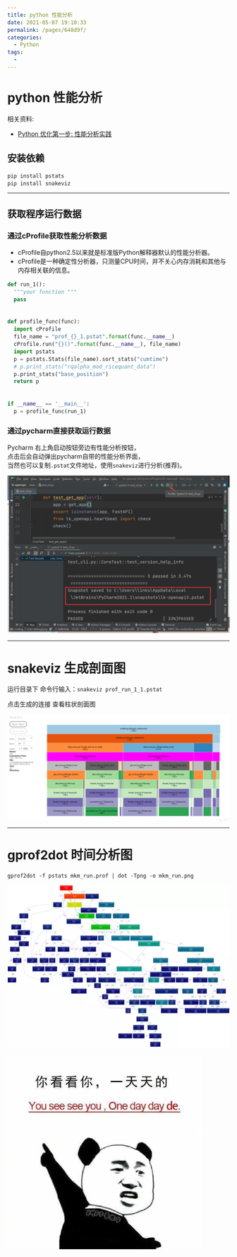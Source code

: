 ```yaml
---
title: python 性能分析
date: 2021-05-07 19:10:33
permalink: /pages/648d9f/
categories:
  - Python
tags:
  - 
---
```

# python 性能分析  

相关资料:

* [Python 优化第一步: 性能分析实践](https://juejin.im/entry/5873a216a22b9d00589c25e0)  
  
## 安装依赖  

```bash  
pip install pstats  
pip install snakeviz  
```  

---  

## 获取程序运行数据

### 通过cProfile获取性能分析数据

* cProfile自python2.5以来就是标准版Python解释器默认的性能分析器。
* cProfile是一种确定性分析器，只测量CPU时间，并不关心内存消耗和其他与内存相关联的信息。

```python
def run_1():  
  """your function """  
  pass  
  
  
def profile_func(func):  
  import cProfile  
  file_name = "prof_{}_1.pstat".format(func.__name__)  
  cProfile.run("{}()".format(func.__name__), file_name)  
  import pstats  
  p = pstats.Stats(file_name).sort_stats("cumtime")  
  # p.print_stats("rqalpha_mod_ricequant_data")  
  p.print_stats("base_position")  
  return p  
  
  
if __name__ == '__main__':  
  p = profile_func(run_1)
```

### 通过pycharm直接获取运行数据

Pycharm 右上角启动按钮旁边有性能分析按钮，  
点击后会自动弹出pycharm自带的性能分析界面，  
当然也可以复制`.pstat`文件地址，使用`snakeviz`进行分析(推荐)。

![](../images/2021-05-21-15-20-12.png)

---  
  
# snakeviz 生成剖面图  

运行目录下 命令行输入：`snakeviz prof_run_1_1.pstat`  

点击生成的连接 查看柱状剖面图  

![image.png](../images/7485616-a2c27136267a8bdb.png)  
  
---  

# gprof2dot 时间分析图

`gprof2dot -f pstats mkm_run.prof | dot -Tpng -o mkm_run.png`  

![image.png](../images/7485616-50571e9d9a8de77b.png)  

![](../images/7485616-633f052b4326b4d8.jpg)
